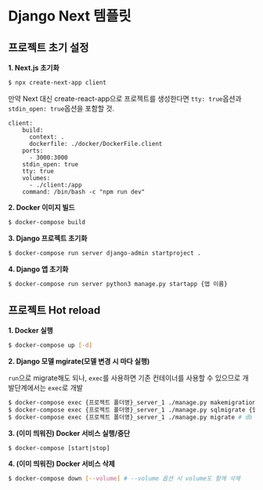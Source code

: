 # Django Next 템플릿

## 프로젝트 초기 설정

**1. Next.js 초기화**

```sh
$ npx create-next-app client
```

만약 Next 대신 create-react-app으로 프로젝트를 생성한다면 `tty: true`옵션과 `stdin_open: true`옵션을 포함할 것.

```
client:
    build:
      context: .
      dockerfile: ./docker/DockerFile.client
    ports:
      - 3000:3000
    stdin_open: true
    tty: true
    volumes:
      - ./client:/app
    command: /bin/bash -c "npm run dev"
```

**2. Docker 이미지 빌드**

```sh
$ docker-compose build
```

**3. Django 프로젝트 초기화**

```sh
$ docker-compose run server django-admin startproject .
```

**4. Django 앱 초기화**

```sh
$ docker-compose run server python3 manage.py startapp {앱 이름}
```

## 프로젝트 Hot reload

**1. Docker 실행**

```sh
$ docker-compose up [-d]
```

**2. Django 모델 mgirate(모델 변경 시 마다 실행)**

`run`으로 migrate해도 되나, `exec`를 사용하면 기존 컨테이너를 사용할 수 있으므로 개발단계에서는 `exec`로 개발

```sh
$ docker-compose exec {프로젝트 폴더명}_server_1 ./manage.py makemigrations # migration 파일 생성
$ docker-compose exec {프로젝트 폴더명}_server_1 ./manage.py sqlmigrate {앱 이름} # sql code 확인
$ docker-compose exec {프로젝트 폴더명}_server_1 ./manage.py migrate # db migrate
```

**3. (이미 띄워진) Docker 서비스 실행/중단**

```
$ docker-compose [start|stop]
```

**4. (이미 띄워진) Docker 서비스 삭제**

```sh
$ docker-compose down [--volume] # --volume 옵션 시 volume도 함께 삭제
```
